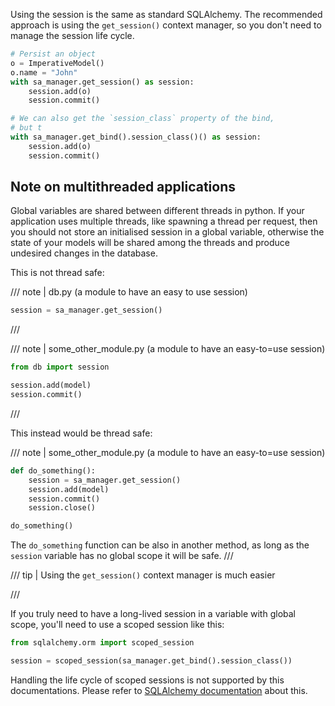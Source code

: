 Using the session is the same as standard SQLAlchemy. The recommended approach
is using the `get_session()` context manager, so you don't need to manage the
session life cycle.

```python
# Persist an object
o = ImperativeModel()
o.name = "John"
with sa_manager.get_session() as session:
    session.add(o)
    session.commit()

# We can also get the `session_class` property of the bind,
# but t
with sa_manager.get_bind().session_class()() as session:
    session.add(o)
    session.commit()
```

## Note on multithreaded applications

Global variables are shared between different threads in python. If your application uses
multiple threads, like spawning a thread per request, then you should not store an
initialised session in a global variable, otherwise the state of your models will be shared
among the threads and produce undesired changes in the database.

This is not thread safe:

/// note | db.py (a module to have an easy to use session)
```python
session = sa_manager.get_session()
```
///


/// note | some_other_module.py (a module to have an easy-to=use session)
```python
from db import session

session.add(model)
session.commit()
```
///


This instead would be thread safe:

/// note | some_other_module.py (a module to have an easy-to=use session)

```python
def do_something():
    session = sa_manager.get_session()
    session.add(model)
    session.commit()
    session.close()

do_something()
```

The `do_something` function can be also in another method, as long as
the `session` variable has no global scope it will be safe.
///

/// tip | Using the `get_session()` context manager is much easier

///

If you truly need to have a long-lived session in a variable with global scope,
you'll need to use a scoped session like this:

```python
from sqlalchemy.orm import scoped_session

session = scoped_session(sa_manager.get_bind().session_class())
```

Handling the life cycle of scoped sessions is not supported by this documentations.
Please refer to [SQLAlchemy documentation](https://docs.sqlalchemy.org/en/20/orm/contextual.html)
about this.
